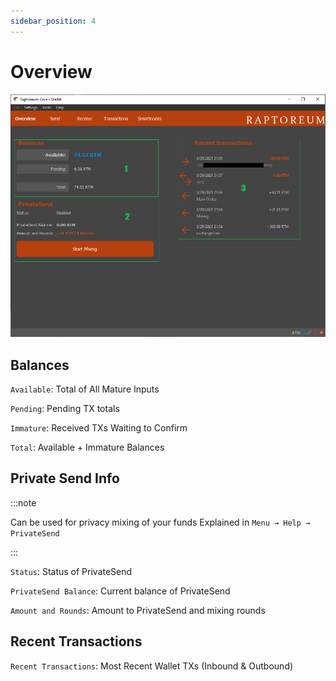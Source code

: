 ```yaml
---
sidebar_position: 4
---
```


# Overview

![Syncing Bar](img/wallets/gui/overview.png)

## Balances

`Available`:  Total of All Mature Inputs

`Pending`: Pending TX totals

`Immature`: Received TXs Waiting to Confirm

`Total`: Available + Immature Balances

## Private Send Info

:::note

Can be used for privacy mixing of your funds Explained in `Menu → Help → PrivateSend`

:::

`Status`: Status of PrivateSend

`PrivateSend Balance`: Current balance of PrivateSend

`Amount and Rounds`: Amount to PrivateSend and mixing rounds

## Recent Transactions

`Recent Transactions`: Most Recent Wallet TXs (Inbound & Outbound)
